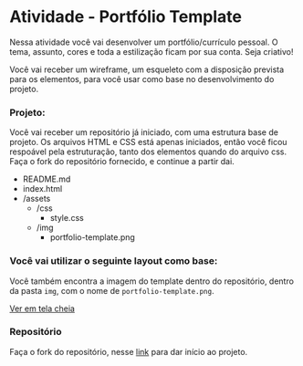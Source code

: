 # Atividade - Portfólio Template

Nessa atividade você vai desenvolver um portfólio/currículo pessoal. O tema, assunto, cores e toda a estilização ficam por sua conta. Seja criativo!

Você vai receber um wireframe, um esqueleto com a disposição prevista para os elementos, para você usar como base no desenvolvimento do projeto.

### Projeto:

Você vai receber um repositório já iniciado, com uma estrutura base de projeto. Os arquivos HTML e CSS está apenas iniciados, então você ficou respoável pela estruturação, tanto dos elementos quando do arquivo css. Faça o fork do repositório fornecido, e continue a partir dai.

- README.md
- index.html
- /assets
    - /css
        - style.css
    - /img
        - portfolio-template.png

### Você vai utilizar o seguinte layout como base:

Você também encontra a imagem do template dentro do repositório, dentro da pasta `img`, com o nome de `portfolio-template.png`.

<!-- ![Wireframe](https://files-kenzie-academy-brasil.s3.amazonaws.com/q1/sprint3/portfolio1.png) -->

[Ver em tela cheia](https://files-kenzie-academy-brasil.s3.amazonaws.com/q1/sprint3/portfolio1.png)

### Repositório

Faça o fork do repositório, nesse [link](https://gitlab.com/kenzie-academy-brasil/se/fe/sprint-3-css-week/activity-portfolio-template) para dar início ao projeto.
